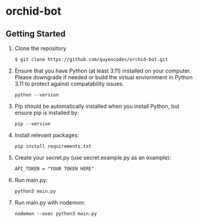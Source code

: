# orchid-bot

## Getting Started

1. Clone the repository

   ```
   $ git clone https://github.com/quyencodes/orchid-bot.git
   ```

2. Ensure that you have Python (at least 3.11) installed on your computer. Please downgrade if needed or build the virtual enviornment in Python 3.11 to protect against compatability issues.

   ```
   python --version
   ```

3. Pip should be automatically installed when you install Python, but ensure pip is installed by:

   ```
   pip --version
   ```

4. Install relevant packages:

   ```
   pip install requirements.txt
   ```

5. Create your secret.py (use secret.example.py as an example):

   ```
   API_TOKEN = "YOUR TOKEN HERE"
   ```

6. Run main.py:

   ```
   python3 main.py
   ```

7. Run main.py with nodemon:

   ```
   nodemon --exec python3 main.py
   ```
